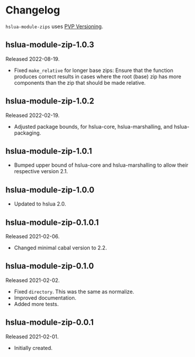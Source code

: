 # Changelog

`hslua-module-zips` uses [PVP Versioning][].

## hslua-module-zip-1.0.3

Released 2022-08-19.

-   Fixed `make_relative` for longer base zips: Ensure that the
    function produces correct results in cases where the root
    (base) zip has more components than the zip that should be
    made relative.

## hslua-module-zip-1.0.2

Released 2022-02-19.

-   Adjusted package bounds, for hslua-core, hslua-marshalling,
    and hslua-packaging.

## hslua-module-zip-1.0.1

-   Bumped upper bound of hslua-core and hslua-marshalling to
    allow their respective version 2.1.

## hslua-module-zip-1.0.0

-   Updated to hslua 2.0.

## hslua-module-zip-0.1.0.1

Released 2021-02-06.

-   Changed minimal cabal version to 2.2.

## hslua-module-zip-0.1.0

Released 2021-02-02.

-   Fixed `directory`. This was the same as normalize.
-   Improved documentation.
-   Added more tests.

## hslua-module-zip-0.0.1

Released 2021-02-01.

-   Initially created.

  [PVP Versioning]: https://pvp.haskell.org
